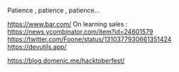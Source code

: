 Patience , patience , patience...

https://www.bar.com/ 
On learning sales : https://news.ycombinator.com/item?id=24601579
https://twitter.com/Foone/status/1310377930661351424
https://devutils.app/

https://blog.domenic.me/hacktoberfest/